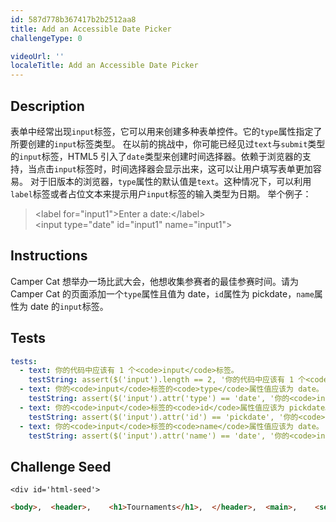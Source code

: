 ```yaml
---
id: 587d778b367417b2b2512aa8
title: Add an Accessible Date Picker
challengeType: 0

videoUrl: ''
localeTitle: Add an Accessible Date Picker
---
```


## Description
<section id='description'>
表单中经常出现<code>input</code>标签，它可以用来创建多种表单控件。它的<code>type</code>属性指定了所要创建的<code>input</code>标签类型。
在以前的挑战中，你可能已经见过<code>text</code>与<code>submit</code>类型的<code>input</code>标签，HTML5 引入了<code>date</code>类型来创建时间选择器。依赖于浏览器的支持，当点击<code>input</code>标签时，时间选择器会显示出来，这可以让用户填写表单更加容易。
对于旧版本的浏览器，<code>type</code>属性的默认值是<code>text</code>。这种情况下，可以利用<code>label</code>标签或者占位文本来提示用户<code>input</code>标签的输入类型为日期。
举个例子：
<blockquote>&lt;label for=&quot;input1&quot;&gt;Enter a date:&lt;/label&gt;<br>&lt;input type=&quot;date&quot; id=&quot;input1&quot; name=&quot;input1&quot;&gt;<br></blockquote>
</section>

## Instructions
<section id='instructions'>
Camper Cat 想举办一场比武大会，他想收集参赛者的最佳参赛时间。请为 Camper Cat 的页面添加一个<code>type</code>属性且值为 date，<code>id</code>属性为 pickdate，<code>name</code>属性为 date 的<code>input</code>标签。
</section>

## Tests
<section id='tests'>

```yml
tests:
  - text: 你的代码中应该有 1 个<code>input</code>标签。
    testString: assert($('input').length == 2, '你的代码中应该有 1 个<code>input</code>标签。');
  - text: 你的<code>input</code>标签的<code>type</code>属性值应该为 date。
    testString: assert($('input').attr('type') == 'date', '你的<code>input</code>标签的<code>type</code>属性值应该为 date。');
  - text: 你的<code>input</code>标签的<code>id</code>属性值应该为 pickdate。
    testString: assert($('input').attr('id') == 'pickdate', '你的<code>input</code>标签的<code>id</code>属性值应该为 pickdate。');
  - text: 你的<code>input</code>标签的<code>name</code>属性值应该为 date。
    testString: assert($('input').attr('name') == 'date', '你的<code>input</code>标签的<code>name</code>属性值应该为 date。');

```

</section>

## Challenge Seed
<section id='challengeSeed'>

    <div id='html-seed'>
```html
<body>,  <header>,    <h1>Tournaments</h1>,  </header>,  <main>,    <section>,      <h2>Mortal Kombat Tournament Survey</h2>,      <form>,        <p>Tell us the best date for the competition</p>,        <label for="pickdate">Preferred Date:</label>,        ,        <!-- Add your code below this line -->,        ,        ,        ,        <!-- Add your code above this line -->,        ,        <input type="submit" name="submit" value="Submit">,      </form>,    </section>,  </main>,  <footer>&copy; 2016 Camper Cat</footer>,</body>
```





</div>





</section>

              